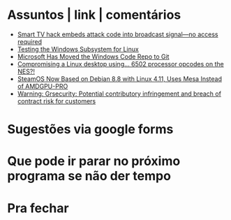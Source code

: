 Assuntos | link | comentários
=============================
* [Smart TV hack embeds attack code into broadcast signal—no access required](https://arstechnica.co.uk/security/2017/04/smart-tv-hack-embeds-attack-code-into-broadcast-signal-no-access-required/)
* [Testing the Windows Subsystem for Linux](https://blogs.msdn.microsoft.com/wsl/2017/04/11/testing-the-windows-subsystem-for-linux/)
* [Microsoft Has Moved the Windows Code Repo to Git](https://www.infoq.com/news/2017/05/microsoft-windows-git)
* [Compromising a Linux desktop using... 6502 processor opcodes on the NES?!](https://scarybeastsecurity.blogspot.se/2016/11/0day-exploit-compromising-linux-desktop.html)
* [SteamOS Now Based on Debian 8.8 with Linux 4.11, Uses Mesa Instead of AMDGPU-PRO](http://news.softpedia.com/news/steamos-now-based-on-debian-8-8-with-linux-4-11-uses-mesa-instead-of-amdgpu-pro-515937.shtml)
* [Warning: Grsecurity: Potential contributory infringement and breach of contract risk for customers](http://perens.com/blog/2017/06/28/warning-grsecurity-potential-contributory-infringement-risk-for-customers/)

Sugestões via google forms
==========================

Que pode ir parar no próximo programa se não der tempo
=======================================================

Pra fechar
==========

